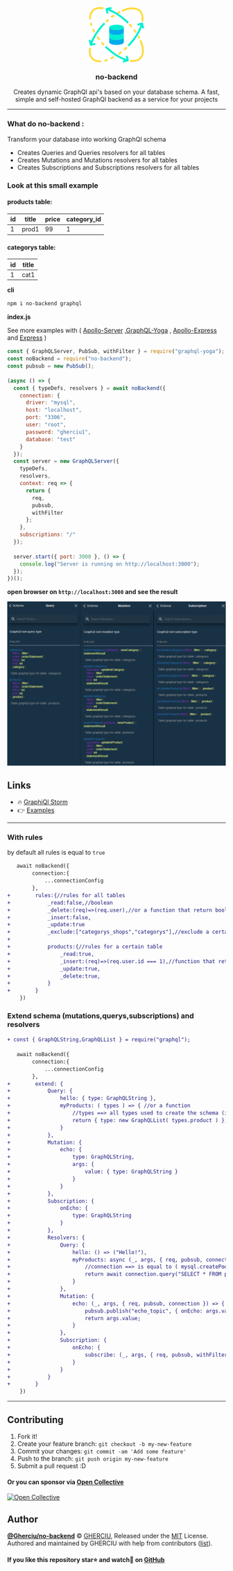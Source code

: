 <p align="center"><img align="center" style="width:128px" src="https://github.com/Gherciu/no-backend/blob/master/no-backend.png?raw=true"/></p>

<center><h3 align="center"> no-backend </h3></center>
<p align="center">Creates dynamic GraphQl api's based on your database schema. A fast, simple and self-hosted GraphQl backend as a service for your projects</p>

---

### What do no-backend :

Transform your database into working GraphQl schema

- Creates Queries and Queries resolvers for all tables
- Creates Mutations and Mutations resolvers for all tables
- Creates Subscriptions and Subscriptions resolvers for all tables

### Look at this small example

#### products table:

| id  | title | price | category_id |
| --- | ----- | ----- | ----------- |
| 1   | prod1 | 99    | 1           |

#### categorys table:

| id  | title |
| --- | ----- |
| 1   | cat1  |

**cli**

```bash
npm i no-backend graphql
```

**index.js**

See more examples with ( [Apollo-Server](https://github.com/Gherciu/no-backend/tree/master/examples/apollo) ,[GraphQL-Yoga](https://github.com/Gherciu/no-backend/tree/master/examples/yoga) , [Apollo-Express](https://github.com/Gherciu/no-backend/tree/master/examples/apollo-express) and [Express](https://github.com/Gherciu/no-backend/tree/master/examples/express) )

```js
const { GraphQLServer, PubSub, withFilter } = require("graphql-yoga");
const noBackend = require("no-backend");
const pubsub = new PubSub();

(async () => {
  const { typeDefs, resolvers } = await noBackend({
    connection: {
      driver: "mysql",
      host: "localhost",
      port: "3306",
      user: "root",
      password: "gherciu1",
      database: "test"
    }
  });
  const server = new GraphQLServer({
    typeDefs,
    resolvers,
    context: req => {
      return {
        req,
        pubsub,
        withFilter
      };
    },
    subscriptions: "/"
  });

  server.start({ port: 3000 }, () => {
    console.log("Server is running on http://localhost:3000");
  });
})();
```

**open browser on `http://localhost:3000` and see the result**

![no-backend](https://github.com/Gherciu/no-backend/blob/master/no-backend-result.png?raw=true)

## Links

- 🔥 [GraphiQl Storm](https://github.com/Gherciu/graphiql-storm)
- 👉 [Examples](https://github.com/Gherciu/no-backend/tree/master/examples)

---

### With rules

by default all rules is equal to `true`

```diff
   await noBackend({
        connection:{
            ...connectionConfig
        },
+        rules:{//rules for all tables
+            _read:false,//boolean
+            _delete:(req)=>(req.user),//or a function that return boolean
+            _insert:false,
+            _update:true
+            _exclude:["categorys_shops","categorys"],//exclude a certain table from schema
+
+            products:{//rules for a certain table
+                _read:true,
+                _insert:(req)=>(req.user.id === 1),//function that return boolean
+                _update:true,
+                _delete:true,
+            }
+        }
    })
```

### Extend schema (mutations,querys,subscriptions) and resolvers

```diff
+ const { GraphQLString,GraphQLList } = require("graphql");

   await noBackend({
        connection:{
            ...connectionConfig
        },
+        extend: {
+            Query: {
+                hello: { type: GraphQLString },
+                myProducts: ( types ) => { //or a function
+                    //types ==> all types used to create the schema (inclusiv input types)
+                    return { type: new GraphQLList( types.product ) };
+                }
+            },
+            Mutation: {
+                echo: {
+                    type: GraphQLString,
+                    args: {
+                        value: { type: GraphQLString }
+                    }
+                }
+            },
+            Subscription: {
+                onEcho: {
+                    type: GraphQLString
+                }
+            },
+            Resolvers: {
+                Query: {
+                    hello: () => ("Hello!"),
+                    myProducts: async (_, args, { req, pubsub, connection }) => {
+                        //connection ==> is equal to ( mysql.createPool({...connectionConfig}) )
+                        return await connection.query("SELECT * FROM products");
+                    }
+                },
+                Mutation: {
+                    echo: (_, args, { req, pubsub, connection }) => {
+                        pubsub.publish("echo_topic", { onEcho: args.value });
+                        return args.value;
+                    }
+                },
+                Subscription: {
+                    onEcho: {
+                        subscribe: (_, args, { req, pubsub, withFilter, connection }) => pubsub.asyncIterator("echo_topic")
+                    }
+                }
+            }
+        }
    })
```

---

## Contributing

1. Fork it!
2. Create your feature branch: `git checkout -b my-new-feature`
3. Commit your changes: `git commit -am 'Add some feature'`
4. Push to the branch: `git push origin my-new-feature`
5. Submit a pull request :D

#### Or you can sponsor via [Open Collective](https://opencollective.com/gherciu-gheorghe/)

[![Open Collective](https://opencollective.com/gherciu-gheorghe/tiers/sponsor.svg?avatarHeight=60)](https://opencollective.com/gherciu-gheorghe/)

## Author

**[@Gherciu/no-backend](https://github.com/Gherciu/no-backend)** © [GHERCIU](https://github.com/Gherciu), Released under the [MIT](https://github.com/Gherciu/no-backend/blob/master/LICENSE) License.<br>
Authored and maintained by GHERCIU with help from contributors ([list](https://github.com/Gherciu/no-backend/contributors)).

#### If you like this repository star⭐ and watch👀 on [GitHub](https://github.com/Gherciu/no-backend)
